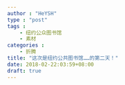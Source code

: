 ```yaml
---
author : "HeYSH"
type : "post"
tags :
    - 纽约公众图书馆
    - 素材
categories :
    - 折腾
title: "这次是纽约公共图书馆……的第二天！"
date: 2018-02-22:03:59+08:00
draft: true
---
```

